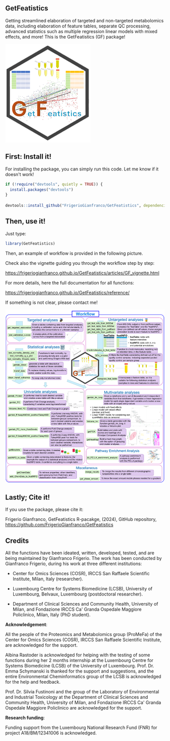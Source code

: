 ## GetFeatistics

Getting streamlined elaboration of targeted and non-targeted metabolomics data, including elaboration of feature tables, separate QC processing, advanced statistics such as multiple regression linear models with mixed effects, and more! This is the GetFeatistics (GF) package!

<img src="readme/GetFeatisitcs_logoGF.png">

## First: Install it!

For installing the package, you can simply run this code. Let me know if it doesn't work!

```r
if (!require("devtools", quietly = TRUE)) {  
  install.packages("devtools")
}

devtools::install_github("FrigerioGianfranco/GetFeatistics", dependencies = TRUE)
```

## Then, use it!

Just type:
```r
library(GetFeatistics)
```

Then, an example of workflow is provided in the following picture.

Check also the vignette guiding you through the workflow step by step:

https://frigeriogianfranco.github.io/GetFeatistics/articles/GF_vignette.html

For more details, here the full documentation for all functions:

https://frigeriogianfranco.github.io/GetFeatistics/reference/


If something is not clear, please contact me!

<img src="readme/GetFeatisitcs_workflowGF.png">


## Lastly; Cite it!

If you use the package, please cite it:

Frigerio Gianfranco, GetFeatistics R-pacakge, (2024), GitHub repository, https://github.com/FrigerioGianfranco/GetFeatistics



## Credits

All the functions have been ideated, written, developed, tested, and are being maintained by Gianfranco Frigerio.
The work has been conducted by Gianfranco Frigerio, during his work at three different institutions:

- Center for Omics Sciences (COSR), IRCCS San Raffaele Scientific Institute, Milan, Italy (researcher).

- Luxembourg Centre for Systems Biomedicine (LCSB), University of Luxembourg, Belvaux, Luxembourg (postdoctoral researcher).

- Department of Clinical Sciences and Community Health, University of Milan, and Fondazione IRCCS Ca' Granda Ospedale Maggiore Policlinico, Milan, Italy (PhD student).


**Acknowledgement**:

All the people of the Proteomics and Metabolomics group (ProMeFa) of the Center for Omics Sciences (COSR), IRCCS San Raffaele Scientific Institute, are acknowledged for the support.

Albina Rastoder is acknowledged for helping with the testing of some functions during her 2 months internship at the Luxembourg Centre for Systems Biomedicine (LCSB) of the University of Luxembourg.
Prof. Dr. Emma Schymanski is thanked for the support and suggestions, and the entire Environmental Cheminformatics group of the LCSB is acknowledged for the help and feedback.

Prof. Dr. Silvia Fustinoni and the group of the Laboratory of Environmental and Industrial Toxicology at the Department of Clinical Sciences and Community Health, University of Milan, and Fondazione IRCCS Ca' Granda Ospedale Maggiore Policlinico are acknowledged for the support.


**Research funding**:

Funding support from the Luxembourg National Research Fund (FNR) for project A18/BM/12341006 is acknowledged.
